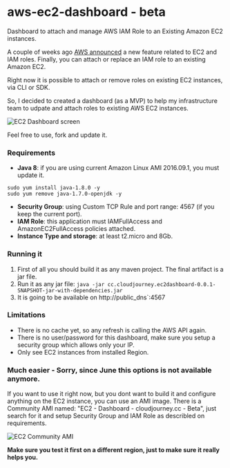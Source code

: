 # aws-ec2-dashboard - beta
Dashboard to attach and manage AWS IAM Role to an Existing Amazon EC2 instances.

A couple of weeks ago <a href='https://aws.amazon.com/about-aws/whats-new/2017/02/new-attach-an-iam-role-to-your-existing-amazon-ec2-instance/' target='_blank'>AWS announced</a> a new feature related to EC2 and IAM roles. Finally, you can attach or replace an IAM role to an existing Amazon EC2.

Right now it is possible to attach or remove roles on existing EC2 instances, via CLI or SDK.

So, I decided to created a dashboard (as a MVP) to help my infrastructure team to udpate and attach roles to existing AWS EC2 instances.

![EC2 Dashboard screen](https://s3.amazonaws.com/cloudjourney/dashboard_screen.png)

Feel free to use, fork and update it.

### Requirements
- **Java 8**: if you are using current Amazon Linux AMI 2016.09.1, you must update it.
```
sudo yum install java-1.8.0 -y
sudo yum remove java-1.7.0-openjdk -y
```
- **Security Group**: using Custom TCP Rule and port range: 4567 (if you keep the current port).
- **IAM Role**: this application must IAMFullAccess and AmazonEC2FullAccess policies attached.
- **Instance Type and storage**: at least t2.micro and 8Gb.

### Running it
1. First of all you should build it as any maven project. The final artifact is a jar file.
2. Run it as any jar file: ``` java -jar cc.cloudjourney.ec2dashboard-0.0.1-SNAPSHOT-jar-with-dependencies.jar ```
3. It is going to be available on http://public_dns`:4567

### Limitations
- There is no cache yet, so any refresh is calling the AWS API again.
- There is no user/password for this dashboard, make sure you setup a security group which allows only your IP.
- Only see EC2 instances from installed Region.

### Much easier - Sorry, since June this options is not available anymore.
If you want to use it right now, but you dont want to build it and configure anything on the EC2 instance, you can use an AMI image.
There is a Community AMI named: "EC2 - Dashboard - cloudjourney.cc - Beta", just search for it and setup Security Group and IAM Role as describled on requirements.

![EC2 Community AMI](https://s3.amazonaws.com/cloudjourney/AMI_screen.png)

**Make sure you test it first on a different region, just to make sure it really helps you.**
